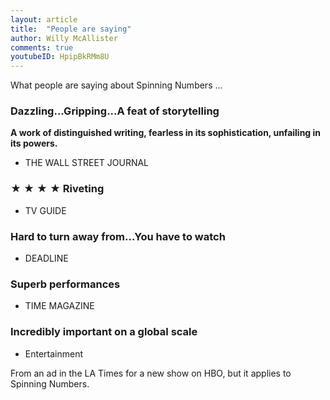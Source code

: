 ```yaml
---
layout: article
title:  "People are saying"
author: Willy McAllister
comments: true
youtubeID: HpipBkRMm8U
---
```


What people are saying about Spinning Numbers ...

### Dazzling...Gripping...A feat of storytelling
**A work of distinguished writing, fearless in its sophistication, unfailing in its powers.**
- THE WALL STREET JOURNAL

### &#x2605; &#x2605; &#x2605; &#x2605; Riveting
- TV GUIDE

### Hard to turn away from...You have to watch
- DEADLINE

### Superb performances
- TIME MAGAZINE

### Incredibly important on a global scale
- Entertainment

From an ad in the LA Times for a new show on HBO, but it applies to Spinning Numbers.
